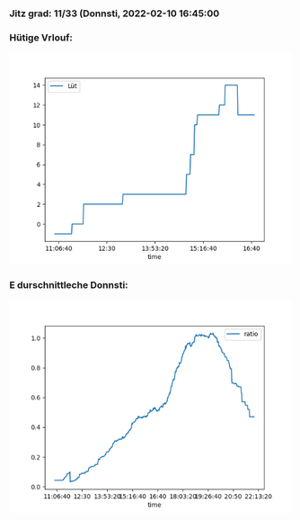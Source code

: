 ### Jitz grad: 11/33 (Donnsti, 2022-02-10 16:45:00

### Hütige Vrlouf:
![Graph](Today.png)

### E durschnittleche Donnsti:
![Graph](Donnsti.png)